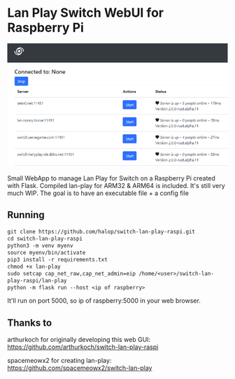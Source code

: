 # Lan Play Switch WebUI for Raspberry Pi
![Screenshot of GUI](https://github.com/halop/switch-lan-play-raspi/blob/main/screenshot.PNG)

Small WebApp to manage Lan Play for Switch  on a Raspberry Pi created with Flask.
Compiled lan-play for ARM32 & ARM64 is included.
It's still very much WIP.
The goal is to have an executable file + a config file




## Running

    git clone https://github.com/halop/switch-lan-play-raspi.git
    cd switch-lan-play-raspi
    python3 -m venv myenv
    source myenv/bin/activate
    pip3 install -r requirements.txt
    chmod +x lan-play
    sudo setcap cap_net_raw,cap_net_admin=eip /home/<user>/switch-lan-play-raspi/lan-play
    python -m flask run --host <ip of raspberry>


    

It'll run on port 5000, so ip of raspberry:5000 in your web browser.

## Thanks to

arthurkoch for originally developing this web GUI:
https://github.com/arthurkoch/switch-lan-play-raspi

spacemeowx2 for creating lan-play:
https://github.com/spacemeowx2/switch-lan-play

